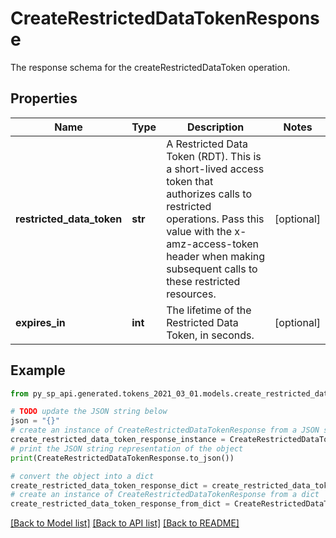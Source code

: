 # CreateRestrictedDataTokenResponse

The response schema for the createRestrictedDataToken operation.

## Properties

Name | Type | Description | Notes
------------ | ------------- | ------------- | -------------
**restricted_data_token** | **str** | A Restricted Data Token (RDT). This is a short-lived access token that authorizes calls to restricted operations. Pass this value with the x-amz-access-token header when making subsequent calls to these restricted resources. | [optional] 
**expires_in** | **int** | The lifetime of the Restricted Data Token, in seconds. | [optional] 

## Example

```python
from py_sp_api.generated.tokens_2021_03_01.models.create_restricted_data_token_response import CreateRestrictedDataTokenResponse

# TODO update the JSON string below
json = "{}"
# create an instance of CreateRestrictedDataTokenResponse from a JSON string
create_restricted_data_token_response_instance = CreateRestrictedDataTokenResponse.from_json(json)
# print the JSON string representation of the object
print(CreateRestrictedDataTokenResponse.to_json())

# convert the object into a dict
create_restricted_data_token_response_dict = create_restricted_data_token_response_instance.to_dict()
# create an instance of CreateRestrictedDataTokenResponse from a dict
create_restricted_data_token_response_from_dict = CreateRestrictedDataTokenResponse.from_dict(create_restricted_data_token_response_dict)
```
[[Back to Model list]](../README.md#documentation-for-models) [[Back to API list]](../README.md#documentation-for-api-endpoints) [[Back to README]](../README.md)


